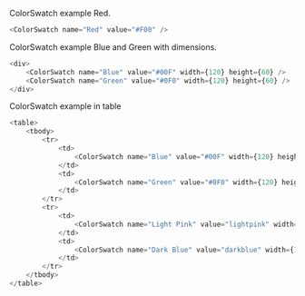 ColorSwatch example Red.

```js noeditor
<ColorSwatch name="Red" value="#F00" />
```

ColorSwatch example Blue and Green with dimensions.

```js noeditor
<div>
    <ColorSwatch name="Blue" value="#00F" width={120} height={60} />
    <ColorSwatch name="Green" value="#0F0" width={120} height={60} />
</div>
```

ColorSwatch example in table

```js noeditor
<table>
    <tbody>
        <tr>
            <td>
                <ColorSwatch name="Blue" value="#00F" width={120} height={60} />
            </td>
            <td>
                <ColorSwatch name="Green" value="#0F0" width={120} height={60} />
            </td>
        </tr>
        <tr>
            <td>
                <ColorSwatch name="Light Pink" value="lightpink" width={120} height={60} />
            </td>
            <td>
                <ColorSwatch name="Dark Blue" value="darkblue" width={120} height={60} />
            </td>
        </tr>
    </tbody>
</table>
```
